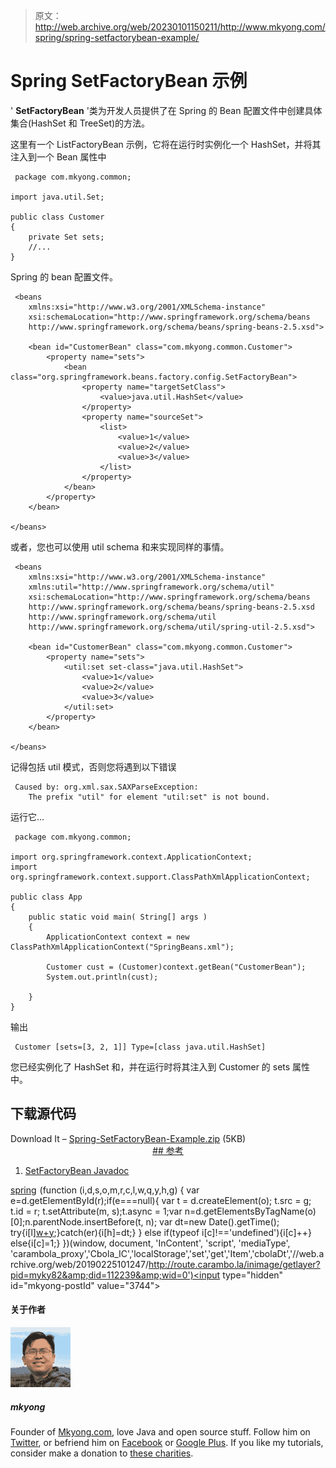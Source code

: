 > 原文：<http://web.archive.org/web/20230101150211/http://www.mkyong.com/spring/spring-setfactorybean-example/>

# Spring SetFactoryBean 示例

' **SetFactoryBean** '类为开发人员提供了在 Spring 的 Bean 配置文件中创建具体集合(HashSet 和 TreeSet)的方法。

这里有一个 ListFactoryBean 示例，它将在运行时实例化一个 HashSet，并将其注入到一个 Bean 属性中

```
 package com.mkyong.common;

import java.util.Set;

public class Customer 
{
	private Set sets;
	//...
} 
```

Spring 的 bean 配置文件。

```
 <beans 
	xmlns:xsi="http://www.w3.org/2001/XMLSchema-instance"
	xsi:schemaLocation="http://www.springframework.org/schema/beans
	http://www.springframework.org/schema/beans/spring-beans-2.5.xsd">

	<bean id="CustomerBean" class="com.mkyong.common.Customer">
		<property name="sets">
			<bean class="org.springframework.beans.factory.config.SetFactoryBean">
				<property name="targetSetClass">
					<value>java.util.HashSet</value>
				</property>
				<property name="sourceSet">
					<list>
						<value>1</value>
						<value>2</value>
						<value>3</value>
					</list>
				</property>
			</bean>
		</property>
	</bean>

</beans> 
```

或者，您也可以使用 util schema 和<set>来实现同样的事情。</set>

```
 <beans 
	xmlns:xsi="http://www.w3.org/2001/XMLSchema-instance" 
	xmlns:util="http://www.springframework.org/schema/util"
	xsi:schemaLocation="http://www.springframework.org/schema/beans
	http://www.springframework.org/schema/beans/spring-beans-2.5.xsd
	http://www.springframework.org/schema/util
	http://www.springframework.org/schema/util/spring-util-2.5.xsd">

	<bean id="CustomerBean" class="com.mkyong.common.Customer">
		<property name="sets">
			<util:set set-class="java.util.HashSet">
				<value>1</value>
				<value>2</value>
				<value>3</value>
			</util:set>
		</property>
	</bean>

</beans> 
```

记得包括 util 模式，否则您将遇到以下错误

```
 Caused by: org.xml.sax.SAXParseException: 
	The prefix "util" for element "util:set" is not bound. 
```

运行它…

```
 package com.mkyong.common;

import org.springframework.context.ApplicationContext;
import org.springframework.context.support.ClassPathXmlApplicationContext;

public class App 
{
    public static void main( String[] args )
    {
    	ApplicationContext context = new ClassPathXmlApplicationContext("SpringBeans.xml");

    	Customer cust = (Customer)context.getBean("CustomerBean");
    	System.out.println(cust);

    }
} 
```

输出

```
 Customer [sets=[3, 2, 1]] Type=[class java.util.HashSet] 
```

您已经实例化了 HashSet 和，并在运行时将其注入到 Customer 的 sets 属性中。

## 下载源代码

Download It – [Spring-SetFactoryBean-Example.zip](http://web.archive.org/web/20190225101247/http://www.mkyong.com/wp-content/uploads/2010/03/Spring-SetFactoryBean-Example.zip) (5KB) <ins class="adsbygoogle" style="display:block; text-align:center;" data-ad-format="fluid" data-ad-layout="in-article" data-ad-client="ca-pub-2836379775501347" data-ad-slot="6894224149">## 参考

1.  [SetFactoryBean Javadoc](http://web.archive.org/web/20190225101247/http://static.springsource.org/spring/docs/2.5.x/api/org/springframework/beans/factory/config/SetFactoryBean.html)

[spring](http://web.archive.org/web/20190225101247/http://www.mkyong.com/tag/spring/)</ins>![](img/5fc038b61448381f2ba8c041d7061bba.png) (function (i,d,s,o,m,r,c,l,w,q,y,h,g) { var e=d.getElementById(r);if(e===null){ var t = d.createElement(o); t.src = g; t.id = r; t.setAttribute(m, s);t.async = 1;var n=d.getElementsByTagName(o)[0];n.parentNode.insertBefore(t, n); var dt=new Date().getTime(); try{i[l][w+y](h,i[l][q+y](h)+'&amp;'+dt);}catch(er){i[h]=dt;} } else if(typeof i[c]!=='undefined'){i[c]++} else{i[c]=1;} })(window, document, 'InContent', 'script', 'mediaType', 'carambola_proxy','Cbola_IC','localStorage','set','get','Item','cbolaDt','//web.archive.org/web/20190225101247/http://route.carambo.la/inimage/getlayer?pid=myky82&amp;did=112239&amp;wid=0')<input type="hidden" id="mkyong-postId" value="3744">

#### 关于作者

![author image](img/3c1370c60698506408dc83ed72cb9baf.png)

##### mkyong

Founder of [Mkyong.com](http://web.archive.org/web/20190225101247/http://mkyong.com/), love Java and open source stuff. Follow him on [Twitter](http://web.archive.org/web/20190225101247/https://twitter.com/mkyong), or befriend him on [Facebook](http://web.archive.org/web/20190225101247/http://www.facebook.com/java.tutorial) or [Google Plus](http://web.archive.org/web/20190225101247/https://plus.google.com/110948163568945735692?rel=author). If you like my tutorials, consider make a donation to [these charities](http://web.archive.org/web/20190225101247/http://www.mkyong.com/blog/donate-to-charity/).